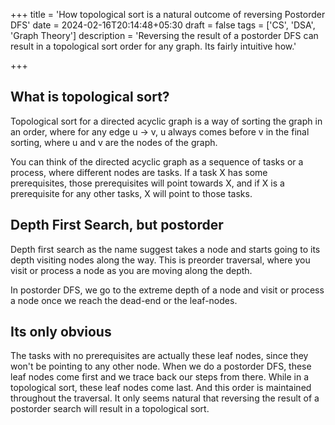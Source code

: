 +++
title = 'How topological sort is a natural outcome of reversing Postorder DFS'
date = 2024-02-16T20:14:48+05:30
draft = false
tags = ['CS', 'DSA', 'Graph Theory']
description = 'Reversing the result of a postorder DFS can result in a topological sort order for any graph. Its fairly intuitive how.'

+++

## What is topological sort?

Topological sort for a directed acyclic graph is a way of sorting the graph in an order, where for any edge u -> v, u always comes before v in the final sorting, where u and v are the nodes of the graph.

You can think of the directed acyclic graph as a sequence of tasks or a process, where different nodes are tasks. If a task X has some prerequisites, those prerequisites will point towards X, and if X is a prerequisite for any other tasks, X will point to those tasks.

## Depth First Search, but postorder

Depth first search as the name suggest takes a node and starts going to its depth visiting nodes along the way. This is preorder traversal, where you visit or process a node as you are moving along the depth.

In postorder DFS, we go to the extreme depth of a node and visit or process a node once we reach the dead-end or the leaf-nodes. 

## Its only obvious

The tasks with no prerequisites are actually these leaf nodes, since they won't be pointing to any other node. When we do a postorder DFS, these leaf nodes come first and we trace back our steps from there. While in a topological sort, these leaf nodes come last. And this order is maintained throughout the traversal. It only seems natural that reversing the result of a postorder search will result in a topological sort.
